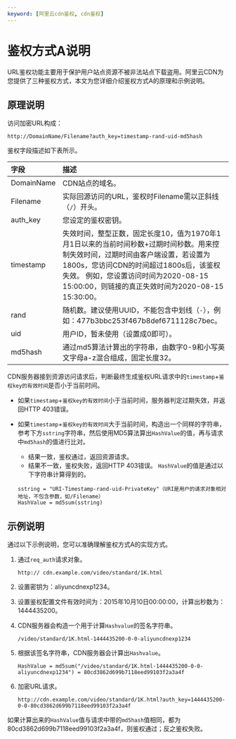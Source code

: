 ```yaml
---
keyword: [阿里云cdn鉴权, cdn鉴权]
---
```


# 鉴权方式A说明

URL鉴权功能主要用于保护用户站点资源不被非法站点下载盗用。阿里云CDN为您提供了三种鉴权方式，本文为您详细介绍鉴权方式A的原理和示例说明。

## 原理说明

访问加密URL构成：

```
http://DomainName/Filename?auth_key=timestamp-rand-uid-md5hash
```

鉴权字段描述如下表所示。

|字段|描述|
|:-|:-|
|DomainName|CDN站点的域名。|
|Filename|实际回源访问的URL，鉴权时Filename需以正斜线（`/`）开头。|
|auth\_key|您设定的鉴权密钥。|
|timestamp|失效时间，整型正数，固定长度10，值为1970年1月1日以来的当前时间秒数+过期时间秒数。用来控制失效时间，过期时间由客户端设置，若设置为1800s，您访问CDN的时间超过1800s后，该鉴权失效。 例如，您设置访问时间为2020-08-15 15:00:00，则链接的真正失效时间为2020-08-15 15:30:00。 |
|rand|随机数。建议使用UUID，不能包含中划线（`-`），例如：477b3bbc253f467b8def6711128c7bec。|
|uid|用户ID，暂未使用（设置成0即可）。|
|md5hash|通过md5算法计算出的字符串，由数字0-9和小写英文字母a-z混合组成，固定长度32。|

CDN服务器接到资源访问请求后，判断最终生成鉴权URL请求中的`timestamp`+`鉴权key的有效时间`是否小于当前时间。

-   如果`timestamp`+`鉴权key的有效时间`小于当前时间，服务器判定过期失效，并返回HTTP 403错误。
-   如果`timestamp`+`鉴权key的有效时间`大于当前时间，构造出一个同样的字符串，参考下方`sstring`字符串，然后使用MD5算法算出`HashValue`的值，再与请求中`md5hash`的值进行比对。

    -   结果一致，鉴权通过，返回资源请求。
    -   结果不一致，鉴权失败，返回HTTP 403错误。
    `HashValue`的值是通过以下字符串计算得到的。

    ```
    sstring = "URI-Timestamp-rand-uid-PrivateKey"（URI是用户的请求对象相对地址，不包含参数，如/Filename）
    HashValue = md5sum(sstring)
    ```


## 示例说明

通过以下示例说明，您可以准确理解鉴权方式A的实现方式。

1.  通过`req_auth`请求对象。

    ```
    http:// cdn.example.com/video/standard/1K.html
    ```

2.  设置密钥为：aliyuncdnexp1234。
3.  设置鉴权配置文件有效时间为：2015年10月10日00:00:00，计算出秒数为：1444435200。
4.  CDN服务器会构造一个用于计算`Hashvalue`的签名字符串。

    ```
    /video/standard/1K.html-1444435200-0-0-aliyuncdnexp1234
    ```

5.  根据该签名字符串，CDN服务器会计算出`Hashvalue`。

    ```
    HashValue = md5sum("/video/standard/1K.html-1444435200-0-0-aliyuncdnexp1234") = 80cd3862d699b7118eed99103f2a3a4f
    ```

6.  加密URL请求。

    ```
    http://cdn.example.com/video/standard/1K.html?auth_key=1444435200-0-0-80cd3862d699b7118eed99103f2a3a4f
    ```


如果计算出来的`HashValue`值与请求中带的`md5hash`值相同，都为80cd3862d699b7118eed99103f2a3a4f，则鉴权通过；反之鉴权失败。

